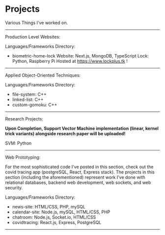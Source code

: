 # Projects

Various Things I've worked on.

---

Production Level Websites:

Languages/Frameworks Directory:

- biometric-home-lock
  Website: Next.js, MongoDB, TypeScript
  Lock: Python, Raspberry Pi
  Hosted at https://www.lockplus.tk !

---

Applied Object-Oriented Techniques:

Languages/Frameworks Directory:

- file-system: C++
- linked-list: C++
- custom-gomoku: C++

---

Research Projects:

**Upon Completion, Support Vector Machine implementation (linear, kernel trick variants) alongside research paper will be uploaded!**

SVM: Python

---

Web Prototyping:

For the most sophisticated code I've posted in this section, check out the covid tracing app (postgreSQL, React, Express stack). The projects in this section (including the aforementioned) represent work I've done with relational databases, backend web development, web sockets, and web security.

Languages/Frameworks Directory:

- news-site: HTML/CSS, PHP, mySQL
- calendar-site: Node.js, mySQL, HTML/CSS, PHP
- chatroom: Node.js, Socket.io, HTML/CSS
- covidtracing: React.js, Express, PostgreSQL

---
